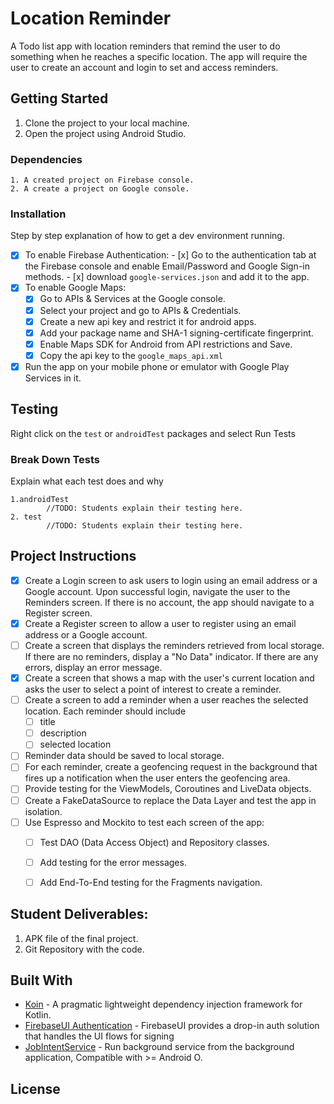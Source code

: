 # Location Reminder

A Todo list app with location reminders that remind the user to do something when he reaches a specific location. The app will require the user to create an account and login to set and access reminders.

## Getting Started

1. Clone the project to your local machine.
2. Open the project using Android Studio.

### Dependencies

```
1. A created project on Firebase console.
2. A create a project on Google console.
```

### Installation

Step by step explanation of how to get a dev environment running.

- [x] To enable Firebase Authentication:
        - [x] Go to the authentication tab at the Firebase console and enable Email/Password and Google Sign-in methods.
        - [x] download `google-services.json` and add it to the app.
- [x] To enable Google Maps:
    - [x] Go to APIs & Services at the Google console.
    - [x] Select your project and go to APIs & Credentials.
    - [x] Create a new api key and restrict it for android apps.
    - [x] Add your package name and SHA-1 signing-certificate fingerprint.
    - [x] Enable Maps SDK for Android from API restrictions and Save.
    - [x] Copy the api key to the `google_maps_api.xml`
- [x] Run the app on your mobile phone or emulator with Google Play Services in it.

## Testing

Right click on the `test` or `androidTest` packages and select Run Tests

### Break Down Tests

Explain what each test does and why

```
1.androidTest
        //TODO: Students explain their testing here.
2. test
        //TODO: Students explain their testing here.
```

## Project Instructions
- [x] Create a Login screen to ask users to login using an email address or a Google account.  Upon successful login, navigate the user to the Reminders screen.   If there is no account, the app should navigate to a Register screen.
- [x] Create a Register screen to allow a user to register using an email address or a Google account.
- [ ] Create a screen that displays the reminders retrieved from local storage. If there are no reminders, display a   "No Data"  indicator.  If there are any errors, display an error message.
- [x] Create a screen that shows a map with the user's current location and asks the user to select a point of interest to create a reminder.
- [ ] Create a screen to add a reminder when a user reaches the selected location.  Each reminder should include
    - [ ] title
    - [ ] description
    - [ ] selected location
- [ ] Reminder data should be saved to local storage.
- [ ] For each reminder, create a geofencing request in the background that fires up a notification when the user enters the geofencing area.
- [ ] Provide testing for the ViewModels, Coroutines and LiveData objects.
- [ ] Create a FakeDataSource to replace the Data Layer and test the app in isolation.
- [ ] Use Espresso and Mockito to test each screen of the app:
    - [ ] Test DAO (Data Access Object) and Repository classes.
    - [ ] Add testing for the error messages.
    - [ ] Add End-To-End testing for the Fragments navigation.


## Student Deliverables:

1. APK file of the final project.
2. Git Repository with the code.

## Built With

* [Koin](https://github.com/InsertKoinIO/koin) - A pragmatic lightweight dependency injection framework for Kotlin.
* [FirebaseUI Authentication](https://github.com/firebase/FirebaseUI-Android/blob/master/auth/README.md) - FirebaseUI provides a drop-in auth solution that handles the UI flows for signing
* [JobIntentService](https://developer.android.com/reference/androidx/core/app/JobIntentService) - Run background service from the background application, Compatible with >= Android O.

## License
